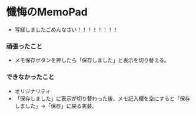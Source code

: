 # 懺悔のMemoPad
 - 写経しましたごめんなさい！！！！！！！！

### 頑張ったこと
 - メモ保存ボタンを押したら「保存しました」と表示を切り替える。

### できなかったこと
 - オリジナリティ
 - 「保存しました」に表示が切り替わった後、メモ記入欄を空にすると「保存しました」→「保存」に戻る実装。
